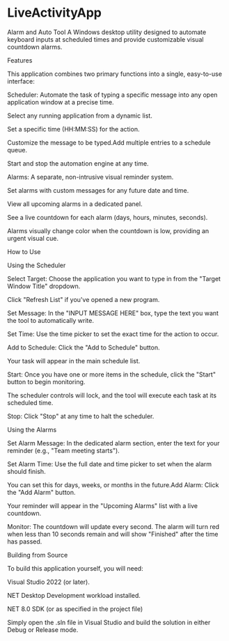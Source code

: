 # LiveActivityApp

Alarm and Auto Tool
A Windows desktop utility designed to automate keyboard inputs at scheduled times and provide customizable visual countdown alarms.

Features

This application combines two primary functions into a single, easy-to-use interface:

Scheduler: Automate the task of typing a specific message into any open application window at a precise time.

Select any running application from a dynamic list.

Set a specific time (HH:MM:SS) for the action.

Customize the message to be typed.Add multiple entries to a schedule queue.

Start and stop the automation engine at any time.



Alarms: A separate, non-intrusive visual reminder system.

Set alarms with custom messages for any future date and time.

View all upcoming alarms in a dedicated panel.

See a live countdown for each alarm (days, hours, minutes, seconds).

Alarms visually change color when the countdown is low, providing an urgent visual cue.



How to Use

Using the Scheduler

Select Target: Choose the application you want to type in from the "Target Window Title" dropdown. 

Click "Refresh List" if you've opened a new program.

Set Message: In the "INPUT MESSAGE HERE" box, type the text you want the tool to automatically write.

Set Time: Use the time picker to set the exact time for the action to occur.

Add to Schedule: Click the "Add to Schedule" button. 

Your task will appear in the main schedule list.

Start: Once you have one or more items in the schedule, click the "Start" button to begin monitoring.

The scheduler controls will lock, and the tool will execute each task at its scheduled time.

Stop: Click "Stop" at any time to halt the scheduler.


Using the Alarms

Set Alarm Message: In the dedicated alarm section, enter the text for your reminder (e.g., "Team meeting starts").

Set Alarm Time: Use the full date and time picker to set when the alarm should finish. 

You can set this for days, weeks, or months in the future.Add Alarm: Click the "Add Alarm" button. 

Your reminder will appear in the "Upcoming Alarms" list with a live countdown.

Monitor: The countdown will update every second. The alarm will turn red when less than 10 seconds remain and will show "Finished" after the time has passed.



Building from Source

To build this application yourself, you will need:

Visual Studio 2022 (or later).

NET Desktop Development workload installed.

NET 8.0 SDK (or as specified in the project file)

Simply open the .sln file in Visual Studio and build the solution in either Debug or Release mode.
